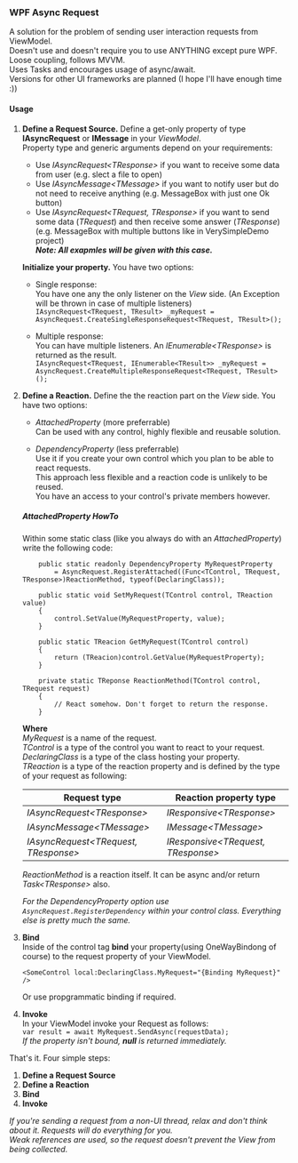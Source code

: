 ### WPF Async Request
A solution for the problem of sending user interaction requests from ViewModel.  
Doesn't use and doesn't require you to use ANYTHING except pure WPF.  
Loose coupling, follows MVVM.  
Uses Tasks and encourages usage of async/await.  
Versions for other UI frameworks are planned (I hope I'll have enough time :))  
  
#### Usage

1. **Define a Request Source.** Define a get-only property of type **IAsyncRequest** or **IMessage** in your *ViewModel*.  
   Property type and generic arguments depend on your requirements:
   * Use *IAsyncRequest&lt;TResponse&gt;* if you want to receive some data from user (e.g. slect a file to open)
   * Use *IAsyncMessage&lt;TMessage&gt;* if you want to notify user but do not need to receive anything (e.g. MessageBox with just one Ok button)
   * Use *IAsyncRequest&lt;TRequest, TResponse&gt;* if you want to send some data (*TRequest*) and then receive some answer (*TResponse*)  
     (e.g. MessageBox with multiple buttons like in VerySimpleDemo project)  
     ***Note: All exapmles will be given with this case.***
   
   **Initialize your property.** You have two options:  
   * Single response:   
     You have one any the only listener on the *View* side. (An Exception will be thrown in case of multiple listeners)  
     `IAsyncRequest<TRequest, TResult> _myRequest = AsyncRequest.CreateSingleResponseRequest<TRequest, TResult>();`  
     
   * Multiple response:  
     You can have multiple listeners. An *IEnumerable&lt;TResponse&gt;* is returned as the result.  
     `IAsyncRequest<TRequest, IEnumerable<TResult>> _myRequest = AsyncRequest.CreateMultipleResponseRequest<TRequest, TResult>();`  

1. **Define a Reaction.** Define the the reaction part on the *View* side. You have two options:
   * *AttachedProperty* (more preferrable)  
     Can be used with any control, highly flexible and reusable solution.  
        
   * *DependencyProperty* (less preferrable)  
     Use it if you create your own control which you plan to be able to react requests.  
     This approach less flexible and a reaction code is unlikely to be reused.  
     You have an access to your control's private members however.

   
   ##### AttachedProperty HowTo
   Within some static class (like you always do with an *AttachedProperty*) write the following code:  
   ```
       public static readonly DependencyProperty MyRequestProperty
           = AsyncRequest.RegisterAttached((Func<TControl, TRequest, TResponse>)ReactionMethod, typeof(DeclaringClass));
      
       public static void SetMyRequest(TControl control, TReaction value)
       {
           control.SetValue(MyRequestProperty, value);
       }
      
       public static TReacion GetMyRequest(TControl control)
       {
           return (TReacion)control.GetValue(MyRequestProperty);
       }

       private static TReponse ReactionMethod(TControl control, TRequest request)
       {
           // React somehow. Don't forget to return the response.
       }

   ```
   **Where**  
   *MyRequest* is a name of the request.  
   *TControl* is a type of the control you want to react to your request.  
   *DeclaringClass* is a type of the class hosting your property.  
   *TReaction* is a type of the reaction property and is defined by the type of your request as following:  

   | Request type                               | Reaction property type                   |
   |--------------------------------------------|------------------------------------------|
   | *IAsyncRequest&lt;TResponse&gt;*           | *IResponsive&lt;TResponse&gt;*           |
   | *IAsyncMessage&lt;TMessage&gt;*            | *IMessage&lt;TMessage&gt;*               |
   | *IAsyncRequest&lt;TRequest, TResponse&gt;* | *IResponsive&lt;TRequest, TResponse&gt;* |
 
   *ReactionMethod* is a reaction itself. It can be async and/or return *Task&lt;TResponse&gt;* also.  
     
   *For the DependencyProperty option use `AsyncRequest.RegisterDependency` within your control class.
   Everything else is pretty much the same.*
 1. **Bind**  
    Inside of the control tag **bind** your property(using OneWayBindong of course) to the request property of your ViewModel.
    ```
    <SomeControl local:DeclaringClass.MyRequest="{Binding MyRequest}" />
    ```
    Or use propgrammatic binding if required.

 1. **Invoke**  
    In your ViewModel invoke your Request as follows:  
    `var result = await MyRequest.SendAsync(requestData);`  
    *If the property isn't bound, **null** is returned immediately.*

That's it. Four simple steps:
1. **Define a Request Source**
1. **Define a Reaction**
1. **Bind**
1. **Invoke**

*If you're sending a request from a non-UI thread, relax and don't think about it. Requests will do everything for you.*  
*Weak references are used, so the request doesn't prevent the View from being collected.*

